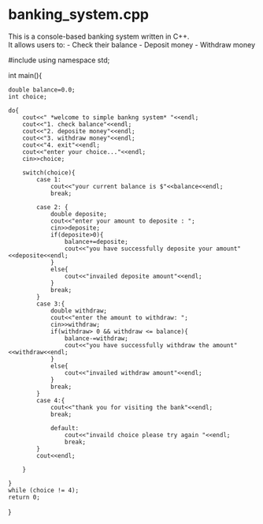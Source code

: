 # banking_system.cpp
This is a console-based banking system written in C++.<br> It allows users to: - Check their balance - Deposit money - Withdraw money

#include <iostream>
using namespace std;

int main(){
	
	double balance=0.0;
	int choice;
	
	do{
		cout<<" *welcome to simple bankng system* "<<endl;
		cout<<"1. check balance"<<endl;
		cout<<"2. deposite money"<<endl;
		cout<<"3. withdraw money"<<endl;
		cout<<"4. exit"<<endl;
		cout<<"enter your choice..."<<endl;
		cin>>choice;
		
		switch(choice){
			case 1:
				cout<<"your current balance is $"<<balance<<endl;
				break;
			
			case 2: {
				double deposite;
				cout<<"enter your amount to deposite : ";
				cin>>deposite;
				if(deposite>0){
					balance+=deposite;
					cout<<"you have successfully deposite your amount"<<deposite<<endl;
				}
				else{
					cout<<"invailed deposite amount"<<endl;
				}
				break;
			}
			case 3:{
				double withdraw;
				cout<<"enter the amount to withdraw: ";
				cin>>withdraw;
				if(withdraw> 0 && withdraw <= balance){
					balance-=withdraw;
					cout<<"you have successfully withdraw the amount"<<withdraw<<endl;
				}
				else{
					cout<<"invailed withdraw amount"<<endl;
				}
				break;
			}
			case 4:{
				cout<<"thank you for visiting the bank"<<endl;
				break;
				
				default:
					cout<<"invaild choice please try again "<<endl;
					break;
			}
			cout<<endl;
		
		}
			
	}
	while (choice != 4);
    return 0;
}
